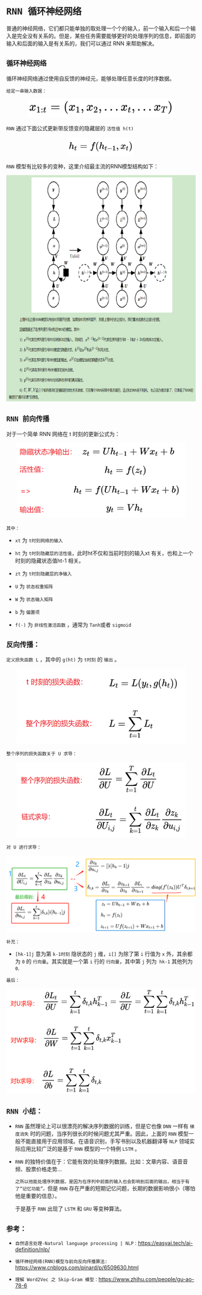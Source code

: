 # `RNN 循环神经网络`

普通的神经网络，它们都只能单独的取处理一个个的输入，前一个输入和后一个输入是完全没有关系的。但是，某些任务需要能够更好的处理序列的信息，即前面的输入和后面的输入是有关系的，我们可以通过 RNN 来帮助解决。


## `循环神经网络`

循环神经网络通过使用自反馈的神经元，能够处理任意长度的时序数据。

`给定一串输入数据：`

<div align=center><img  height="50" src="./static/2.jpg"/></div>

`RNN` 通过下面公式更新带反馈变的隐藏层的 `活性值 h(t)`

<div align=center><img height="50"  src="./static/3.jpg"/></div>


`RNN` 模型有比较多的变种，这里介绍最主流的RNN模型结构如下：

<div align=center><img width="800" height="600"  src="./static/rnn模型.jpg"/></div>



## `RNN 前向传播`
   
对于一个简单 RNN 网络在 t 时刻的更新公式为：

<div align=center><img width="450" height="200"  src="./static/4-1.jpg"/></div>

`其中：`

* `xt` 为 `t时刻网络的输入`

* `ht` 为 `t时刻隐藏层的活性值`，此时ht不仅和当前时刻的输入xt 有关，也和上一个时刻的隐藏状态值ht-1 相关。

* `zt` 为 `t时刻隐藏层的净输入`

* `U` 为 `状态权重矩阵`

* `W` 为 `状态输入矩阵`

* `b` 为 `偏置项`

* `f(·)` 为 `非线性激活函数` ，通常为 `Tanh`或者 `sigmoid`


## `反向传播：`

`定义损失函数 L` ，其中的 `g(ht)` 为 `t时刻` 的 `输出` 。

<div align=center><img width="450" height="200"  src="./static/损失函数.jpg"/></div>

`整个序列的损失函数关于 U 求导：`

<div align=center><img width="450" height="200"  src="./static/反向传播1.jpg"/></div>

`对 U 进行求导：`

<div align=center><img   src="./static/反向传播2.jpg"/></div>



`补充：`

* `[hk-1]j` 意为第 `k-1时刻` 隐状态的 `j` 维，`i[]` 为除了第 `i` 行值为 `x` 外，其余都为 `0` 的 `行向量`。其实就是一个第 `i` 行的 `行向量`，其中第 `j` 列为` hk-1` 其他列为 `0`.

`最后：`

<div align=center><img  width="600" height="280" src="./static/反向传播3.jpg"/></div>

## `RNN 小结：`

* `RNN` 虽然理论上可以很漂亮的解决序列数据的训练，但是它也像 `DNN` 一样有 `梯度消失` 时的问题，当序列很长的时候问题尤其严重。因此，上面的 `RNN` 模型一般不能直接用于应用领域。在语音识别，手写书别以及机器翻译等 `NLP` 领域实际应用比较广泛的是基于 `RNN` 模型的一个特例 `LSTM` 。

* `RNN` 的独特价值在于：它能有效的处理序列数据。比如：文章内容、语音音频、股票价格走势…

    `之所以他能处理序列数据，是因为在序列中前面的输入也会影响到后面的输出，相当于有了“记忆功能”。`但是 `RNN` 存在严重的短期记忆问题，长期的数据影响很小（哪怕他是重要的信息）。

    于是基于 `RNN` 出现了 `LSTM` 和 `GRU` 等变种算法。



## `参考：`

* `自然语言处理-Natural language processing | NLP：`https://easyai.tech/ai-definition/nlp/

* `循环神经网络(RNN)模型与前向反向传播算法: `https://www.cnblogs.com/pinard/p/6509630.html


* `理解 Word2Vec 之 Skip-Gram 模型：`https://www.zhihu.com/people/gu-ao-78-6